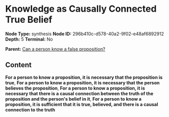 # Knowledge as Causally Connected True Belief

**Node Type:** synthesis
**Node ID:** 296b410c-d578-40a2-9f02-e48af6892912
**Depth:** 5
**Terminal:** No

**Parent:** [Can a person know a false proposition?](can-a-person-know-a-false-proposition-antithesis-84fd7f13-f9f7-41e0-af9a-1d0e92704134.md)

## Content

**For a person to know a proposition, it is necessary that the proposition is true**, **For a person to know a proposition, it is necessary that the person believes the proposition**, **For a person to know a proposition, it is necessary that there is a causal connection between the truth of the proposition and the person's belief in it**, **For a person to know a proposition, it is sufficient that it is true, believed, and there is a causal connection to the truth**
